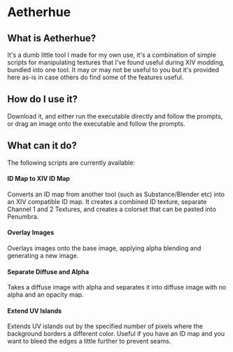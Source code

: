 # Aetherhue

## What is Aetherhue?
It's a dumb little tool I made for my own use, it's a combination of simple scripts for manipulating textures that I've found useful during XIV modding, bundled into one tool.
It may or may not be useful to you but it's provided here as-is in case others do find some of the features useful.

## How do I use it?
Download it, and either run the executable directly and follow the prompts, or drag an image onto the executable and follow the prompts.

## What can it do?
The following scripts are currently available:

#### ID Map to XIV ID Map
Converts an ID map from another tool (such as Substance/Blender etc) into an XIV compatible ID map.
It creates a combined ID texture, separate Channel 1 and 2 Textures, and creates a colorset that can be pasted into Penumbra.

#### Overlay Images
Overlays images onto the base image, applying alpha blending and generating a new image.

#### Separate Diffuse and Alpha
Takes a diffuse image with alpha and separates it into diffuse image with no alpha and an opacity map.

#### Extend UV Islands
Extends UV islands out by the specified number of pixels where the background borders a different color. Useful if you have an ID map and you want to bleed the edges a little further to prevent seams.

